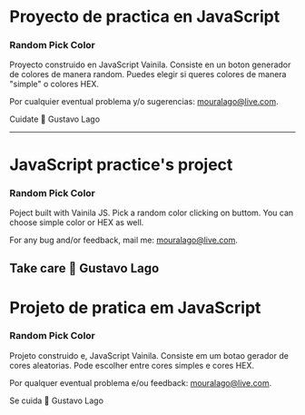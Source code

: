 # Proyecto de practica en JavaScript
### Random Pick Color

Proyecto construido en JavaScript Vainila.
Consiste en un boton generador de colores de manera random. 
Puedes elegir si queres colores de manera "simple" o colores HEX.

Por cualquier eventual problema y/o sugerencias: mouralago@live.com.

Cuidate 💚
Gustavo Lago

--------------------------------

# JavaScript practice's project
### Random Pick Color

Poject built with Vainila JS.
Pick a random color clicking on buttom.
You can choose simple color or HEX as well.

For any bug and/or feedback, mail me: mouralago@live.com.

Take care 💚
Gustavo Lago
--------------------------------

# Projeto de pratica em JavaScript
### Random Pick Color

Projeto construido e, JavaScript Vainila.
Consiste em um botao gerador de cores aleatorias.
Pode escolher entre cores simples e cores HEX.

Por qualquer eventual problema e/ou feedback: mouralago@live.com.

Se cuida 💚
Gustavo Lago

